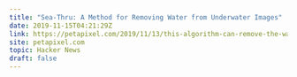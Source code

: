 ```yaml
---
title: "Sea-Thru: A Method for Removing Water from Underwater Images"
date: 2019-11-15T04:21:29Z
link: https://petapixel.com/2019/11/13/this-algorithm-can-remove-the-water-from-underwater-photos-and-the-results-are-incredible/?utm_medium=RSS&utm_source=hune
site: petapixel.com
topic: Hacker News
draft: false
---
```

